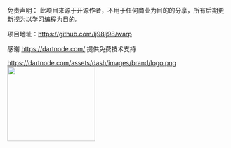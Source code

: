 免责声明：
此项目来源于开源作者，不用于任何商业为目的的分享，所有后期更新视为以学习编程为目的。

项目地址：https://github.com/lj98lj98/warp

感谢 https://dartnode.com/ 提供免费技术支持

<img>https://dartnode.com/assets/dash/images/brand/logo.png</img>
<img src="https://dartnode.com/assets/dash/images/brand/logo.png"  width="200"
  height="170" />
